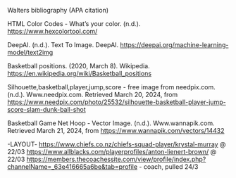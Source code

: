 Walters bibliography (APA citation)

HTML Color Codes - What’s your color. (n.d.). https://www.hexcolortool.com/

DeepAI. (n.d.). Text To Image. DeepAI. https://deepai.org/machine-learning-model/text2img

Basketball positions. (2020, March 8). Wikipedia. https://en.wikipedia.org/wiki/Basketball_positions

Silhouette,basketball,player,jump,score - free image from needpix.com. (n.d.). Www.needpix.com. Retrieved March 20, 2024, from https://www.needpix.com/photo/25532/silhouette-basketball-player-jump-score-slam-dunk-ball-shot

Basketball Game Net Hoop - Vector Image. (n.d.). Www.wannapik.com. Retrieved March 21, 2024, from https://www.wannapik.com/vectors/14432

-LAYOUT-
https://www.chiefs.co.nz/chiefs-squad-player/krystal-murray @ 22/03
https://www.allblacks.com/playerprofiles/anton-lienert-brown/ @ 22/03
https://members.thecoachessite.com/view/profile/index.php?channelName=_63e416665a6be&tab=profile - coach, pulled 24/3